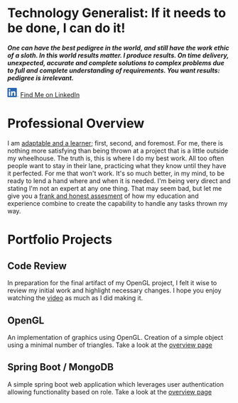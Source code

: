 # Technology Generalist:  If it needs to be done, I can do it!

**_One can have the best pedigree in the world, and still have the work ethic of a sloth. In this world results matter. I produce results. On time delivery, unexpected, accurate and complete solutions to complex problems due to full and complete understanding of requirements. You want results: pedigree is irrelevant._**  

[<img src="/images/misc/LI-In-Bug.png" width="25px">](https://www.linkedin.com/in/m-p-spencer/) [Find Me on LinkedIn](https://www.linkedin.com/in/m-p-spencer/)

# Professional Overview
I am [adaptable and a learner](/ProjectNaratives/CliftonStrengths.pdf); first, second, and foremost. For me, there is nothing more satisfying than being thrown at a project that is a little outside my wheelhouse. The truth is, this is where I do my best work. All too often people want to stay in their lane, practicing what they know until they have it perfected. For me that won't work. It's so much better, in my mind, to be ready to lend a hand where and when it is needed. I'm being very direct and stating I'm not an expert at any one thing. That may seem bad, but let me give you a [frank and honest assesment](/selfAssesment.md) of how my education and experience combine to create the capability to handle any tasks thrown my way.

# Portfolio Projects
## Code Review
In preparation for the final artifact of my OpenGL project, I felt it wise to review my initial work and highlight necessary changes. I hope you enjoy watching the [video](/images/video/CodeReview.m4v) as much as I did making it.

## OpenGL
An implementation of graphics using OpenGL. Creation of a simple object using a minimal number of triangles. Take a look at the [overview page](/openGL.md)

## Spring Boot / MongoDB
A simple spring boot web application which leverages user authentication allowing functionality based on role. Take a look at the [overview page](/springBoot.md)

